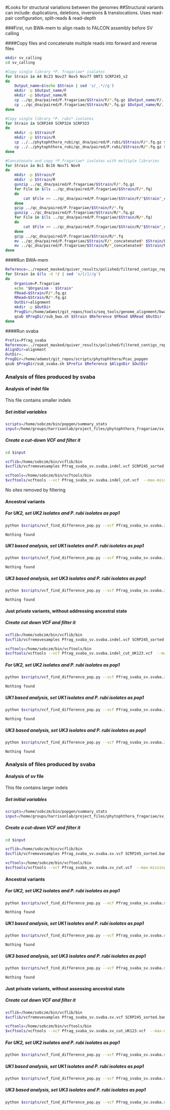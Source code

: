 #Looks for structural variations between the genomes
##Structural variants can include: duplications, deletions, inversions & translocations. Uses read-pair configuration, split-reads & read-depth

###First, run BWA-mem to align reads to FALCON assembly before SV calling

####Copy files and concatenate multiple reads into forward and reverse files

```bash
mkdir sv_calling
cd sv_calling

#Copy single library *P. fragariae* isolates
for Strain in A4 Bc23 Nov27 Nov5 Nov77 ONT3 SCRP245_v2
do
    Output_name=$(echo $Strain | sed 's/_.*//g')
    mkdir -p $Output_name/F
    mkdir -p $Output_name/R
    cp ../qc_dna/paired/P.fragariae/$Strain/F/*.fq.gz $Output_name/F/.
    cp ../qc_dna/paired/P.fragariae/$Strain/R/*.fq.gz $Output_name/R/.
done

#Copy single library *P. rubi* isolates
for Strain in SCRP249 SCRP324 SCRP333
do
    mkdir -p $Strain/F
    mkdir -p $Strain/R
    cp ../../phytophthora_rubi/qc_dna/paired/P.rubi/$Strain/F/*.fq.gz $Strain/F/.
    cp ../../phytophthora_rubi/qc_dna/paired/P.rubi/$Strain/R/*.fq.gz $Strain/R/.
done

#Concatenate and copy *P.fragariae* isolates with multiple libraries
for Strain in Bc1 Bc16 Nov71 Nov9
do
    mkdir -p $Strain/F
    mkdir -p $Strain/R
    gunzip ../qc_dna/paired/P.fragariae/$Strain/F/*.fq.gz
    for File in $(ls ../qc_dna/paired/P.fragariae/$Strain/F/*.fq)
    do
        cat $File >> ../qc_dna/paired/P.fragariae/$Strain/F/"$Strain"_concatenated_F.fq
    done
    gzip ../qc_dna/paired/P.fragariae/$Strain/F/*.fq
    gunzip ../qc_dna/paired/P.fragariae/$Strain/R/*.fq.gz
    for File in $(ls ../qc_dna/paired/P.fragariae/$Strain/R/*.fq)
    do
        cat $File >> ../qc_dna/paired/P.fragariae/$Strain/R/"$Strain"_concatenated_R.fq
    done
    gzip ../qc_dna/paired/P.fragariae/$Strain/R/*.fq
    mv ../qc_dna/paired/P.fragariae/$Strain/F/*_concatenated* $Strain/F/.
    mv ../qc_dna/paired/P.fragariae/$Strain/R/*_concatenated* $Strain/R/.
done
```

####Run BWA-mem

```bash
Reference=../repeat_masked/quiver_results/polished/filtered_contigs_repmask/polished_contigs_unmasked.fa
for Strain in $(ls -d */ | sed 's/[/]//g')
do
    Organism=P.fragariae
    echo "$Organism - $Strain"
    FRead=$Strain/F/*.fq.gz
    RRead=$Strain/R/*.fq.gz
    OutDir=alignment
    mkdir -p $OutDir
    ProgDir=/home/adamst/git_repos/tools/seq_tools/genome_alignment/bwa
    qsub $ProgDir/sub_bwa.sh $Strain $Reference $FRead $RRead $OutDir
done
```

####Run svaba

```bash
Prefix=Pfrag_svaba
Reference=../repeat_masked/quiver_results/polished/filtered_contigs_repmask/polished_contigs_unmasked.fa
AlignDir=alignment
OutDir=.
ProgDir=/home/adamst/git_repos/scripts/phytophthora/Pcac_popgen
qsub $ProgDir/sub_svaba.sh $Prefix $Reference $AlignDir $OutDir
```

### Analysis of files produced by svaba

#### Analysis of indel file

This file contains smaller indels

##### Set initial variables

```bash
scripts=/home/sobczm/bin/popgen/summary_stats
input=/home/groups/harrisonlab/project_files/phytophthora_fragariae/sv_calling
```

##### Create a cut-down VCF and filter it

```bash
cd $input

vcflib=/home/sobczm/bin/vcflib/bin
$vcflib/vcfremovesamples Pfrag_svaba_sv.svaba.indel.vcf SCRP245_sorted.bam ONT3_sorted.bam Nov77_sorted.bam Bc23_sorted.bam > Pfrag_svaba_sv.svaba.indel_cut.vcf

vcftools=/home/sobczm/bin/vcftools/bin
$vcftools/vcftools --vcf Pfrag_svaba_sv.svaba.indel_cut.vcf  --max-missing 0.95 --recode --out Pfrag_svaba_sv.svaba.indel_cut_filtered
```

No sites removed by filtering

#### Ancestral variants

##### For UK2, set UK2 isolates and P. rubi isolates as pop1

```bash
python $scripts/vcf_find_difference_pop.py --vcf Pfrag_svaba_sv.svaba.indel_cut_filtered.recode.vcf --out Pfrag_svaba_sv.svaba.indel_cut_filtered_fixed_UK2.vcf --ply 2 --pop1 Bc16,,A4,,SCRP249,,SCRP324,,SCRP333 --pop2 Nov5,,Bc1,,Nov9,,Nov27,,Nov71 --thr 0.95
```

```
Nothing found
```

##### UK1 based analysis, set UK1 isolates and P. rubi isolates as pop1

```bash
python $scripts/vcf_find_difference_pop.py --vcf Pfrag_svaba_sv.svaba.indel_cut_filtered.recode.vcf --out Pfrag_svaba_sv.svaba.indel_cut_filtered_fixed_UK1.vcf --ply 2 --pop1 Bc1,,Nov5,,SCRP249,,SCRP324,,SCRP333 --pop2 A4,,Bc16,,Nov9,,Nov27,,Nov71 --thr 0.95
```

```
Nothing found
```

##### UK3 based analysis, set UK3 isolates and P. rubi isolates as pop1

```bash
python $scripts/vcf_find_difference_pop.py --vcf Pfrag_svaba_sv.svaba.indel_cut_filtered.recode.vcf --out Pfrag_svaba_sv.svaba.indel_cut_filtered_fixed_UK3.vcf --ply 2 --pop1 Nov9,,Nov27,,Nov71,,SCRP249,,SCRP324,,SCRP333 --pop2 A4,,Bc16,,Nov5,,Bc1 --thr 0.95
```

```
Nothing found
```

#### Just private variants, without addressing ancestral state

##### Create cut down VCF and filter it

```bash
vcflib=/home/sobczm/bin/vcflib/bin
$vcflib/vcfremovesamples Pfrag_svaba_sv.svaba.indel.vcf SCRP245_sorted.bam ONT3_sorted.bam Nov77_sorted.bam Bc23_sorted.bam SCRP249_sorted.bam SCRP324_sorted.bam SCRP333_sorted.bam > Pfrag_svaba_sv.svaba.indel_cut_UK123.vcf

vcftools=/home/sobczm/bin/vcftools/bin
$vcftools/vcftools --vcf Pfrag_svaba_sv.svaba.indel_cut_UK123.vcf  --max-missing 0.95 --recode --out Pfrag_svaba_sv.svaba.indel_cut_UK123_filtered
```

##### For UK2, set UK2 isolates and P. rubi isolates as pop1

```bash
python $scripts/vcf_find_difference_pop.py --vcf Pfrag_svaba_sv.svaba.indel_cut_UK123_filtered.recode.vcf --out Pfrag_svaba_sv.svaba.indel_cut_filtered_fixed_UK2.vcf --ply 2 --pop1 Bc16,,A4 --pop2 Nov5,,Bc1,,Nov9,,Nov27,,Nov71 --thr 0.95
```

```
Nothing found
```

##### UK1 based analysis, set UK1 isolates and P. rubi isolates as pop1

```bash
python $scripts/vcf_find_difference_pop.py --vcf Pfrag_svaba_sv.svaba.indel_cut_UK123_filtered.recode.vcf --out Pfrag_svaba_sv.svaba.indel_cut_filtered_fixed_UK1.vcf --ply 2 --pop1 Bc1,,Nov5 --pop2 A4,,Bc16,,Nov9,,Nov27,,Nov71 --thr 0.95
```

```
Nothing found
```

##### UK3 based analysis, set UK3 isolates and P. rubi isolates as pop1

```bash
python $scripts/vcf_find_difference_pop.py --vcf Pfrag_svaba_sv.svaba.indel_cut_UK123_filtered.recode.vcf --out Pfrag_svaba_sv.svaba.indel_cut_filtered_fixed_UK3.vcf --ply 2 --pop1 Nov9,,Nov27,,Nov71 --pop2 A4,,Bc16,,Nov5,,Bc1 --thr 0.95
```

```
Nothing found
```

### Analysis of files produced by svaba

#### Analysis of sv file

This file contains larger indels

##### Set initial variables

```bash
scripts=/home/sobczm/bin/popgen/summary_stats
input=/home/groups/harrisonlab/project_files/phytophthora_fragariae/sv_calling
```

##### Create a cut-down VCF and filter it

```bash
cd $input

vcflib=/home/sobczm/bin/vcflib/bin
$vcflib/vcfremovesamples Pfrag_svaba_sv.svaba.sv.vcf SCRP245_sorted.bam ONT3_sorted.bam Nov77_sorted.bam Bc23_sorted.bam > Pfrag_svaba_sv.svaba.sv_cut.vcf

vcftools=/home/sobczm/bin/vcftools/bin
$vcftools/vcftools --vcf Pfrag_svaba_sv.svaba.sv_cut.vcf  --max-missing 0.95 --recode --out Pfrag_svaba_sv.svaba.sv_cut_filtered
```

#### Ancestral variants

##### For UK2, set UK2 isolates and P. rubi isolates as pop1

```bash
python $scripts/vcf_find_difference_pop.py --vcf Pfrag_svaba_sv.svaba.sv_cut_filtered.recode.vcf --out Pfrag_svaba_sv.svaba.sv_cut_filtered_fixed_UK2.vcf --ply 2 --pop1 Bc16,,A4,,SCRP249,,SCRP324,,SCRP333 --pop2 Nov5,,Bc1,,Nov9,,Nov27,,Nov71 --thr 0.95
```

```
Nothing found
```

##### UK1 based analysis, set UK1 isolates and P. rubi isolates as pop1

```bash
python $scripts/vcf_find_difference_pop.py --vcf Pfrag_svaba_sv.svaba.sv_cut_filtered.recode.vcf --out Pfrag_svaba_sv.svaba.sv_cut_filtered_fixed_UK1.vcf --ply 2 --pop1 Bc1,,Nov5,,SCRP249,,SCRP324,,SCRP333 --pop2 A4,,Bc16,,Nov9,,Nov27,,Nov71 --thr 0.95
```

```
Nothing found
```

##### UK3 based analysis, set UK3 isolates and P. rubi isolates as pop1

```bash
python $scripts/vcf_find_difference_pop.py --vcf Pfrag_svaba_sv.svaba.sv_cut_filtered.recode.vcf --out Pfrag_svaba_sv.svaba.sv_cut_filtered_fixed_UK3.vcf --ply 2 --pop1 Nov9,,Nov27,,Nov71,,SCRP249,,SCRP324,,SCRP333 --pop2 A4,,Bc16,,Nov5,,Bc1 --thr 0.95
```

```
Nothing found
```

#### Just private variants, without assessing ancestral state

##### Create cut down VCF and filter it

```bash
vcflib=/home/sobczm/bin/vcflib/bin
$vcflib/vcfremovesamples Pfrag_svaba_sv.svaba.sv.vcf SCRP245_sorted.bam ONT3_sorted.bam Nov77_sorted.bam Bc23_sorted.bam SCRP249_sorted.bam SCRP324_sorted.bam SCRP333_sorted.bam > Pfrag_svaba_sv.svaba.sv_cut_UK123.vcf

vcftools=/home/sobczm/bin/vcftools/bin
$vcftools/vcftools --vcf Pfrag_svaba_sv.svaba.sv_cut_UK123.vcf  --max-missing 0.95 --recode --out Pfrag_svaba_sv.svaba.sv_cut_UK123_filtered
```

##### For UK2, set UK2 isolates and P. rubi isolates as pop1

```bash
python $scripts/vcf_find_difference_pop.py --vcf Pfrag_svaba_sv.svaba.sv_cut_filtered.recode.vcf --out Pfrag_svaba_sv.svaba.sv_cut_filtered_fixed_UK2.vcf --ply 2 --pop1 Bc16,,A4 --pop2 Nov5,,Bc1,,Nov9,,Nov27,,Nov71 --thr 0.95
```

##### UK1 based analysis, set UK1 isolates and P. rubi isolates as pop1

```bash
python $scripts/vcf_find_difference_pop.py --vcf Pfrag_svaba_sv.svaba.sv_cut_filtered.recode.vcf --out Pfrag_svaba_sv.svaba.sv_cut_filtered_fixed_UK1.vcf --ply 2 --pop1 Bc1,,Nov5 --pop2 A4,,Bc16,,Nov9,,Nov27,,Nov71 --thr 0.95
```

##### UK3 based analysis, set UK3 isolates and P. rubi isolates as pop1

```bash
python $scripts/vcf_find_difference_pop.py --vcf Pfrag_svaba_sv.svaba.sv_cut_filtered.recode.vcf --out Pfrag_svaba_sv.svaba.sv_cut_filtered_fixed_UK3.vcf --ply 2 --pop1 Nov9,,Nov27,,Nov71--pop2 A4,,Bc16,,Nov5,,Bc1 --thr 0.95
```
